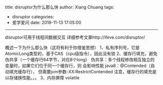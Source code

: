 title: disruptor为什么那么快
author: Xiang Chuang
tags:
  - disruptor
categories:
  - 爱学爱问
date: 2018-11-13 17:05:00
---
disruptor可用于线程间数据交互
详细参考文章http://ifeve.com/disruptor/

概述一下为什么那么快（这将有利于你借鉴思想）
1、私有序列号，它是AtomicLong类型的，基于CAS（cpu级指令），因此没有锁
2、缓存行填充，避免伪共享（一个缓存行64字节，对应8个long）
   伪共享：多个线程修改相互独立的变量时，如果它们位于同一个缓存行，则         会影响性能
    java8：@Contended（自动填充缓存行），
        但需要jvm参数-XX:RestrictContended
   注意，缓存行的填充是以存储换性能。。。
3、内存屏障 volatile   
   
